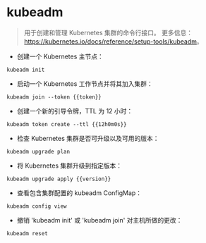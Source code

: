 # kubeadm

> 用于创建和管理 Kubernetes 集群的命令行接口。
> 更多信息：<https://kubernetes.io/docs/reference/setup-tools/kubeadm>。

- 创建一个 Kubernetes 主节点：

`kubeadm init`

- 启动一个 Kubernetes 工作节点并将其加入集群：

`kubeadm join --token {{token}}`

- 创建一个新的引导令牌，TTL 为 12 小时：

`kubeadm token create --ttl {{12h0m0s}}`

- 检查 Kubernetes 集群是否可升级以及可用的版本：

`kubeadm upgrade plan`

- 将 Kubernetes 集群升级到指定版本：

`kubeadm upgrade apply {{version}}`

- 查看包含集群配置的 kubeadm ConfigMap：

`kubeadm config view`

- 撤销 'kubeadm init' 或 'kubeadm join' 对主机所做的更改：

`kubeadm reset`